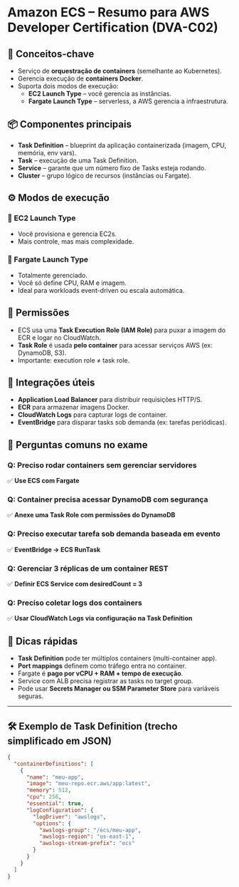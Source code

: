 # Amazon ECS – Resumo para AWS Developer Certification (DVA-C02)

## 🧠 Conceitos-chave
- Serviço de **orquestração de containers** (semelhante ao Kubernetes).
- Gerencia execução de **containers Docker**.
- Suporta dois modos de execução:
  - **EC2 Launch Type** – você gerencia as instâncias.
  - **Fargate Launch Type** – serverless, a AWS gerencia a infraestrutura.

## 📦 Componentes principais
- **Task Definition** – blueprint da aplicação containerizada (imagem, CPU, memória, env vars).
- **Task** – execução de uma Task Definition.
- **Service** – garante que um número fixo de Tasks esteja rodando.
- **Cluster** – grupo lógico de recursos (instâncias ou Fargate).

## ⚙️ Modos de execução
### 🔸 EC2 Launch Type
- Você provisiona e gerencia EC2s.
- Mais controle, mas mais complexidade.

### 🔹 Fargate Launch Type
- Totalmente gerenciado.
- Você só define CPU, RAM e imagem.
- Ideal para workloads event-driven ou escala automática.

## 🔐 Permissões
- ECS usa uma **Task Execution Role (IAM Role)** para puxar a imagem do ECR e logar no CloudWatch.
- **Task Role** é usada **pelo container** para acessar serviços AWS (ex: DynamoDB, S3).
- Importante: execution role ≠ task role.

## 🔁 Integrações úteis
- **Application Load Balancer** para distribuir requisições HTTP/S.
- **ECR** para armazenar imagens Docker.
- **CloudWatch Logs** para capturar logs de container.
- **EventBridge** para disparar tasks sob demanda (ex: tarefas periódicas).

## 🧪 Perguntas comuns no exame

### Q: Preciso rodar containers sem gerenciar servidores
✅ **Use ECS com Fargate**

### Q: Container precisa acessar DynamoDB com segurança
✅ **Anexe uma Task Role com permissões do DynamoDB**

### Q: Preciso executar tarefa sob demanda baseada em evento
✅ **EventBridge → ECS RunTask**

### Q: Gerenciar 3 réplicas de um container REST
✅ **Definir ECS Service com desiredCount = 3**

### Q: Preciso coletar logs dos containers
✅ **Usar CloudWatch Logs via configuração na Task Definition**

## 📌 Dicas rápidas
- **Task Definition** pode ter múltiplos containers (multi-container app).
- **Port mappings** definem como tráfego entra no container.
- Fargate é **pago por vCPU + RAM + tempo de execução**.
- Service com ALB precisa registrar as tasks no target group.
- Pode usar **Secrets Manager ou SSM Parameter Store** para variáveis seguras.

---

## 🛠️ Exemplo de Task Definition (trecho simplificado em JSON)
```json
{
  "containerDefinitions": [
    {
      "name": "meu-app",
      "image": "meu-repo.ecr.aws/app:latest",
      "memory": 512,
      "cpu": 256,
      "essential": true,
      "logConfiguration": {
        "logDriver": "awslogs",
        "options": {
          "awslogs-group": "/ecs/meu-app",
          "awslogs-region": "us-east-1",
          "awslogs-stream-prefix": "ecs"
        }
      }
    }
  ]
}
